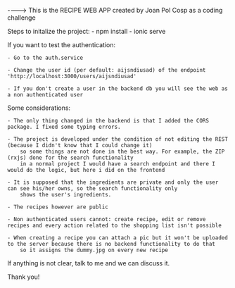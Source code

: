 ----> This is the RECIPE WEB APP created by Joan Pol Cosp as a coding challenge

Steps to initalize the project:
    - npm install
    - ionic serve

If you want to test the authentication:

    - Go to the auth.service

    - Change the user id (per default: aijsndiusad) of the endpoint 'http://localhost:3000/users/aijsndiusad'

    - If you don't create a user in the backend db you will see the web as a non authenticated user
    

Some considerations:

    - The only thing changed in the backend is that I added the CORS package. I fixed some typing errors.

    - The project is developed under the condition of not editing the REST (because I didn't know that I could change it)
        so some things are not done in the best way. For example, the ZIP (rxjs) done for the search functionality
        in a normal project I would have a search endpoint and there I would do the logic, but here i did on the frontend

    - It is supposed that the ingredients are private and only the user can see his/her owns, so the search functionality only
        shows the user's ingredients.

    - The recipes however are public

    - Non authenticated users cannot: create recipe, edit or remove recipes and every action related to the shopping list isn't possible

    - When creating a recipe you can attach a pic but it won't be uploaded to the server because there is no backend functionality to do that
        so it assigns the dummy.jpg on every new recipe


If anything is not clear, talk to me and we can discuss it.

Thank you!